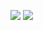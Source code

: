 ![](https://bytegrad.com/course-assets/js/slides/1.png)
![](https://bytegrad.com/course-assets/js/slides/2.png)